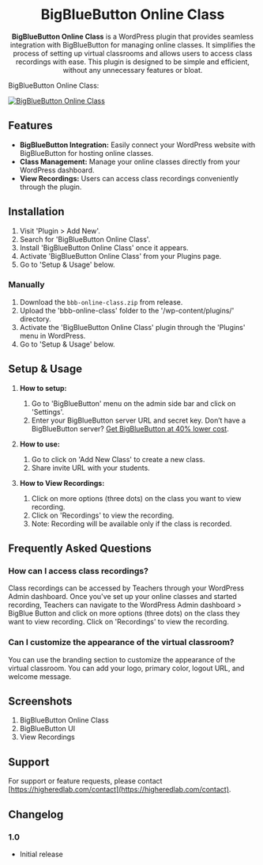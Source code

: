 
<div align="center">
   
   # BigBlueButton Online Class

**BigBlueButton Online Class** is a WordPress plugin that provides seamless integration with BigBlueButton for managing online classes. It simplifies the process of setting up virtual classrooms and allows users to access class recordings with ease. This plugin is designed to be simple and efficient, without any unnecessary features or bloat.
</div>


BigBlueButton Online Class:

[![BigBlueButton Online Class](https://i.stack.imgur.com/Vp2cE.png)](https://higheredlab.com/wp-content/uploads/bbb-wordpress-howto.mp4)


## Features

- **BigBlueButton Integration:** Easily connect your WordPress website with BigBlueButton for hosting online classes.
- **Class Management:** Manage your online classes directly from your WordPress dashboard.
- **View Recordings:** Users can access class recordings conveniently through the plugin.

## Installation

1. Visit 'Plugin > Add New'.
2. Search for 'BigBlueButton Online Class'.
3. Install 'BigBlueButton Online Class' once it appears.
4. Activate 'BigBlueButton Online Class' from your Plugins page.
5. Go to 'Setup & Usage' below.

### Manually

1. Download the `bbb-online-class.zip` from release.
2. Upload the 'bbb-online-class' folder to the '/wp-content/plugins/' directory.
3. Activate the 'BigBlueButton Online Class' plugin through the 'Plugins' menu in WordPress.
4. Go to 'Setup & Usage' below.

## Setup & Usage

1. **How to setup:**
   1. Go to 'BigBlueButton' menu on the admin side bar and click on 'Settings'.
   2. Enter your BigBlueButton server URL and secret key. Don’t have a BigBlueButton server? [Get BigBlueButton at 40% lower cost](https://higheredlab.com/bigbluebutton-hosting/).

2. **How to use:**
   1. Go to click on 'Add New Class' to create a new class.
   2. Share invite URL with your students.

3. **How to View Recordings:**
   1. Click on more options (three dots) on the class you want to view recording.
   2. Click on 'Recordings' to view the recording.
   3. Note: Recording will be available only if the class is recorded.

## Frequently Asked Questions

### How can I access class recordings?

Class recordings can be accessed by Teachers through your WordPress Admin dashboard. Once you've set up your online classes and started recording, Teachers can navigate to the WordPress Admin dashboard > BigBlue Button and click on more options (three dots) on the class they want to view recording. Click on 'Recordings' to view the recording.

### Can I customize the appearance of the virtual classroom?

You can use the branding section to customize the appearance of the virtual classroom. You can add your logo, primary color, logout URL, and welcome message.

## Screenshots

1. BigBlueButton Online Class
2. BigBlueButton UI
3. View Recordings

## Support

For support or feature requests, please contact [https://higheredlab.com/contact](https://higheredlab.com/contact).

## Changelog

### 1.0
- Initial release
